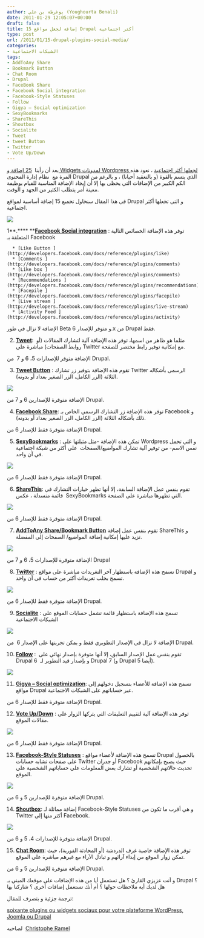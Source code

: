 ```yaml
---
author: يوغرطة بن علي (Youghourta Benali)
date: 2011-01-29 12:05:07+00:00
draft: false
title: 15 إضافة لجعل مواقع Drupal أكثر اجتماعية
type: post
url: /2011/01/15-drupal-plugins-social-media/
categories:
- الشبكات الاجتماعية
tags:
- AddToAny Share
- Bookmark Button
- Chat Room
- Drupal
- FaceBook Share
- Facebook Social integration
- Facebook-Style Statuses
- Follow
- Gigya – Social optimization
- SexyBookmarks
- ShareThis
- Shoutbox
- Socialite
- Tweet
- tweet Button
- Twitter
- Vote Up/Down
---
```


بعد أن رأينا  [25 إضافة و Widgets لمدونات Wordpress لجعلها أكثر اجتماعية](../2010/10/25-wordpress-plugins-widgets-social-media/) ، نعود هذه المرة مع  نظام إدارة المحتوى Drupal الذي يتسم بالقوة (و بالتعقيد أحيانا) ، و بالرغم من الكم الكبير من الإضافات التي يحظى بها إلا أن إيجاد الإضافة المناسبة للقيام بوظيفة معينة أمر يتطلب الكثير من الجهد و الوقت.

في هذا المقال سنحاول تجميع 15 إضافة أساسية لمواقع Drupal و التي تجعلها أكثر اجتماعية.

[](https://socialmedia4arab.com/wp-content/uploads/2011/01/Drupal-Logo.png)[![](https://socialmedia4arab.com/wp-content/uploads/2011/01/Drupal-Logo.png)
](https://socialmedia4arab.com/2011/01/15-drupal-plugins-social-media/)<!-- more -->

1**.**** ****[Facebook Social integration](http://drupal.org/project/fb_social)** : توفر هذه الإضافة الخصائص التالية المتعلقة بـ Facebook



	  * [Like Button ](http://developers.facebook.com/docs/reference/plugins/like)
	  * [Comments ](http://developers.facebook.com/docs/reference/plugins/comments)
	  * [Like box ](http://developers.facebook.com/docs/reference/plugins/comments)
	  * [Recommendations ](http://developers.facebook.com/docs/reference/plugins/recommendations)
	  * [Facepile ](http://developers.facebook.com/docs/reference/plugins/facepile)
	  * [Live stream ](http://developers.facebook.com/docs/reference/plugins/live-stream)
	  * [Activity Feed ](http://developers.facebook.com/docs/reference/plugins/activity)

الإضافة لا تزال في طور Beta و متوفر للإصدار 6.x من Drupal فقط.

2. **[Tweet](http://drupal.org/project/tweet)**:  مثلما هو ظاهر من اسمها، توفر هذه الإضافة آلية لتشارك المقالات (أو روابط الصفحات) مباشرة على Twitter مع إمكانية توفير رابط مختصر للصفحة.

الإضافة متوفر للإصدارات 5، 6 و 7  من Drupal.

3. **[Tweet Button](http://drupal.org/project/tweetbutton)** : تقوم هذه الإضافة بتوفير زر تشارك Twitter الرسمي بأشكاله الثلاثة (الزر الكامل، الزر الصغير بعداد أو بدونه).

[![](https://www.drupal.org/files/images/tweet_button_0.png)
](https://socialmedia4arab.com/2011/01/15-drupal-plugins-social-media/)

الإضافة متوفرة للإصدارين 6 و 7 من Drupal.

4. **[Facebook Share](http://drupal.org/project/facebookshare)**: توفر هذه الإضافة زر التشارك الرسمي الخاص بـ Facebook و ذلك بأشكاله الثلاثة (الزر الكامل، الزر الصغير بعداد أو بدونه).

الإضافة متوفرة فقط للإصدار 6 من Drupal.

5. **[SexyBookmarks](http://drupal.org/project/sexybookmarks)** : تمكن هذه الإضافة -مثل مثيلتها على Wordpress و التي تحمل نفس الاسم- من توفير آلية تشارك المواضيع/الصفحات  على أكثر من شبكة اجتماعية في آن واحد.

[![](https://www.drupal.org/files/images/SexyBookmarks.png)
](https://socialmedia4arab.com/2011/01/15-drupal-plugins-social-media/)

الإضافة متوفرة فقط للإصدار 6 من Drupal.

6. **[ShareThis](http://drupal.org/project/sharethis)**: تقوم بنفس عمل الإضافة السابقة، إلا أنها تظهر خيارات التشارك في قائمة منسدلة ، عكس  SexyBookmarks التي تظهرها مباشرة على الصفحة.

[![](https://www.drupal.org/files/images/sharethis_drupal_module.png)
](https://socialmedia4arab.com/2011/01/15-drupal-plugins-social-media/)

الإضافة متوفرة فقط للإصدار 6 من Drupal.

7. [**AddToAny Share/Bookmark Button**](http://drupal.org/project/addtoany) تقوم بنفس عمل إضافة ShareThis و تزيد عليها إمكانية إضافة المواضيع/ الصفحات إلى المفضلة.

[![](https://www.drupal.org/files/images/addtoany.png)
](https://socialmedia4arab.com/2011/01/15-drupal-plugins-social-media/)

الإضافة متوفرة للإصدارات 5، 6 و 7 من Drupal

8. [**Twitter**](http://drupal.org/project/twitter) : تسمح هذه الإضافة باستظهار آخر التغريدات مباشرة على مواقع Drupal و تسمح بجلب تغريدات أكثر من حساب في آن واحد.

[![](https://www.drupal.org/files/images/twitter_0.png)
](https://socialmedia4arab.com/2011/01/15-drupal-plugins-social-media/)

الإضافة متوفرة فقط للإصدار 6 من Drupal.

9. [**Socialite**](http://drupal.org/project/socialite) : تسمح هذه الإضافة باستظهار قائمة تشمل حسابات الموقع على الشبكات الاجتماعية


[![](https://www.drupal.org/files/images/socialite.png)
](https://socialmedia4arab.com/2011/01/15-drupal-plugins-social-media/)


الإضافة لا تزال في الإصدار التطويري فقط و يمكن تجربتها على الإصدار 6  من Drupal.

10. [**Follow**](http://drupal.org/project/follow) :  تقوم بنفس عمل الإصدار السابق، إلا أنها متوفرة بإصدار نهائي على Drupal 6  و بإصدار قيد التطوير لـ Drupal 7 (و Drupal 5 أيضا).


[![](https://www.drupal.org/files/images/follow.preview.png)
](https://socialmedia4arab.com/2011/01/15-drupal-plugins-social-media/)


11. [**Gigya – Social optimization**](http://drupal.org/project/gigya): تسمح هذه الإضافة للأعضاء بتسجيل دخولهم إلى مواقع Drupal عبر حساباتهم على الشبكات الاجتماعية.

الإضافة متوفرة فقط للإصدار 6 من Drupal.

12. [**Vote Up/Down**](http://drupal.org/project/vote_up_down) : توفر هذه الإضافة آلية لتقييم التعليقات التي يتركها الزوار على مقالات الموقع.

[![](https://www.drupal.org/files/images/vud-widgets.png)
](https://socialmedia4arab.com/2011/01/15-drupal-plugins-social-media/)

الإضافة متوفرة فقط للإصدار 6 من Drupal.

13. [**Facebook-Style Statuses**](http://drupal.org/project/facebook_status) : تسمح هذه الإضافة لأعضاء مواقع Drupal بالحصول على صفحات تشابه حسابات Twitter أو جدران Facebook حيث يصبح بإمكانهم تحديث حالاتهم الشخصية أو تشارك بعض المعلومات على حساباتهم الشخصية على الموقع.

[![](https://www.drupal.org/files/images/facebook_status_block_0.png)
](https://socialmedia4arab.com/2011/01/15-drupal-plugins-social-media/)

الإضافة متوفرة للإصدارين 5 و 6 من Drupal.

14. [**Shoutbox**](http://drupal.org/project/shoutbox): إضافة مماثلة لـ Facebook-Style Statuses و هي أقرب ما تكون من Twitter أكثر منها إلى Facebook.

[![](https://www.drupal.org/files/images/screenshot_003_0.png)
](https://socialmedia4arab.com/2011/01/15-drupal-plugins-social-media/)

الإضافة متوفرة للإصدارات 4، 5 و 6 من Drupal.

15. [**Chat Room**](http://drupal.org/project/chatroom): توفر هذه الإضافة خاصية غرف الدردشة (أو المحادثة الفورية)، حيث تمكن زوار الموقع من إبداء آرائهم و تبادل الآراء مع غيرهم مباشرة على الموقع.

الإضافة متوفرة للإصدارين 5 و 6 من Drupal.

و أنت عزيزي القارئ ؟ هل تستعمل أيا من هذه الإضافات على موقعك المبني بـ Drupal ؟ هل لديك أية ملاحظات حولها ؟ أم أنك تستعمل إضافات أخرى ؟ شاركنا بها

ترجمة جزئية و بتصرف للمقال:

[soixante plugins ou widgets sociaux pour votre plateforme WordPress, Joomla ou Drupal](http://www.kriisiis.fr/index.php/60-plugins-ou-widgets-sociaux-pour-votre-plateforme-wordpress-joomla-ou-drupal/)

لصاحبه  [Christophe Ramel](http://twitter.com/Kriisiis)

